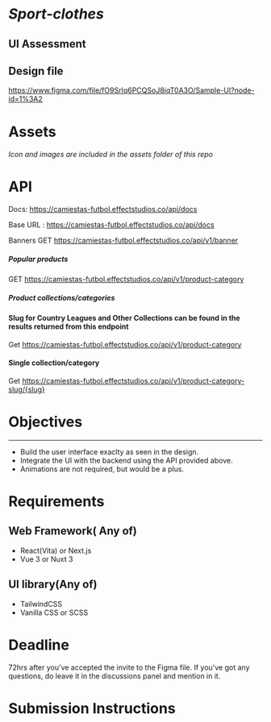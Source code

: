 # _Sport-clothes_

## UI Assessment

## Design file

<https://www.figma.com/file/fO9SrIq6PCQSoJ8iqT0A3O/Sample-UI?node-id=1%3A2>

# Assets

###### Icon and images are included in the assets folder of this repo

# API

Docs: <https://camiestas-futbol.effectstudios.co/api/docs>

Base URL : <https://camiestas-futbol.effectstudios.co/api/docs>

Banners
GET <https://camiestas-futbol.effectstudios.co/api/v1/banner>

##### Popular products

GET <https://camiestas-futbol.effectstudios.co/api/v1/product-category>

##### Product collections/categories

#### Slug for Country Leagues and Other Collections can be found in the results returned from this endpoint

Get <https://camiestas-futbol.effectstudios.co/api/v1/product-category>

#### Single collection/category

Get https://camiestas-futbol.effectstudios.co/api/v1/product-category-slug/{slug}

# Objectives

---

- Build the user interface exaclty as seen in the design.
- Integrate the UI with the backend using the API provided above.
- Animations are not required, but would be a plus.

# Requirements

## Web Framework( Any of)

- React(Vita) or Next.js
- Vue 3 or Nuxt 3

## UI library(Any of)

- TailwindCSS
- Vanilla CSS or SCSS

# Deadline

72hrs after you've accepted the invite to the Figma file.
If you've got any questions, do leave it in the discussions panel and mention in it.

# Submission Instructions
